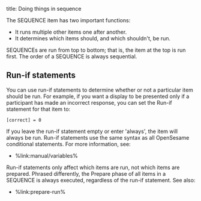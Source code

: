 title: Doing things in sequence

The SEQUENCE item has two important functions:

- It runs multiple other items one after another.
- It determines which items should, and which shouldn't, be run.

SEQUENCEs are run from top to bottom; that is, the item at the top is run first. The order of a SEQUENCE is always sequential.

## Run-if statements

You can use run-if statements to determine whether or not a particular item should be run. For example, if you want a display to be presented only if a participant has made an incorrect response, you can set the Run-if statement for that item to:

	[correct] = 0

If you leave the run-if statement empty or enter 'always', the item will always be run. Run-if statements use the same syntax as all OpenSesame conditional statements. For more information, see:

- %link:manual/variables%

Run-if statements only affect which items are run, not which items are prepared. Phrased differently, the Prepare phase of all items in a SEQUENCE is always executed, regardless of the run-if statement. See also:

- %link:prepare-run%
